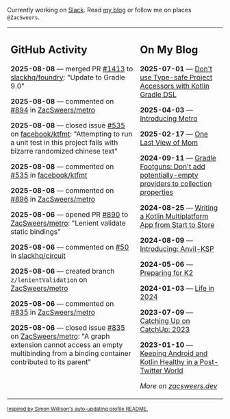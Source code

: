 Currently working on [Slack](https://slack.com/). Read [my blog](https://zacsweers.dev/) or follow me on places `@ZacSweers`.

<table><tr><td valign="top" width="60%">

## GitHub Activity
<!-- githubActivity starts -->
**2025-08-08** — merged PR [#1413](https://github.com/slackhq/foundry/pull/1413) to [slackhq/foundry](https://github.com/slackhq/foundry): "Update to Gradle 9.0"

**2025-08-08** — commented on [#894](https://github.com/ZacSweers/metro/issues/894#issuecomment-3169063605) in [ZacSweers/metro](https://github.com/ZacSweers/metro)

**2025-08-08** — closed issue [#535](https://github.com/facebook/ktfmt/issues/535) on [facebook/ktfmt](https://github.com/facebook/ktfmt): "Attempting to run a unit test in this project fails with bizarre randomized chinese text"

**2025-08-08** — commented on [#535](https://github.com/facebook/ktfmt/issues/535#issuecomment-3169063201) in [facebook/ktfmt](https://github.com/facebook/ktfmt)

**2025-08-08** — commented on [#896](https://github.com/ZacSweers/metro/issues/896#issuecomment-3169061928) in [ZacSweers/metro](https://github.com/ZacSweers/metro)

**2025-08-06** — opened PR [#890](https://github.com/ZacSweers/metro/pull/890) to [ZacSweers/metro](https://github.com/ZacSweers/metro): "Lenient validate static bindings"

**2025-08-06** — commented on [#50](https://github.com/slackhq/circuit/issues/50#issuecomment-3160786867) in [slackhq/circuit](https://github.com/slackhq/circuit)

**2025-08-06** — created branch `z/lenientValidation` on [ZacSweers/metro](https://github.com/ZacSweers/metro)

**2025-08-06** — commented on [#835](https://github.com/ZacSweers/metro/issues/835#issuecomment-3157360130) in [ZacSweers/metro](https://github.com/ZacSweers/metro)

**2025-08-06** — closed issue [#835](https://github.com/ZacSweers/metro/issues/835) on [ZacSweers/metro](https://github.com/ZacSweers/metro): "A graph extension cannot access an empty multibinding from a binding container contributed to its parent"
<!-- githubActivity ends -->
</td><td valign="top" width="40%">

## On My Blog
<!-- blog starts -->
**2025-07-01** — [Don't use Type-safe Project Accessors with Kotlin Gradle DSL](https://www.zacsweers.dev/dont-use-type-safe-project-accessors-with-kotlin-gradle-dsl/)

**2025-04-03** — [Introducing Metro](https://www.zacsweers.dev/introducing-metro/)

**2025-02-17** — [One Last View of Mom](https://www.zacsweers.dev/one-last-view-of-mom/)

**2024-09-11** — [Gradle Footguns: Don't add potentially-empty providers to collection properties](https://www.zacsweers.dev/gradle-footgun-adding-empty-providers-to-collection-properties/)

**2024-08-25** — [Writing a Kotlin Multiplatform App from Start to Store](https://www.zacsweers.dev/writing-a-kotlin-multiplatform-app-from-start-to-store/)

**2024-08-09** — [Introducing: Anvil-KSP](https://www.zacsweers.dev/introducing-anvil-ksp/)

**2024-05-06** — [Preparing for K2](https://www.zacsweers.dev/preparing-for-k2/)

**2024-01-03** — [Life in 2024](https://www.zacsweers.dev/life-in-2024/)

**2023-07-09** — [Catching Up on CatchUp: 2023](https://www.zacsweers.dev/catching-up-on-catchup-2023/)

**2023-01-10** — [Keeping Android and Kotlin Healthy in a Post-Twitter World](https://www.zacsweers.dev/keeping-android-healthy/)
<!-- blog ends -->
_More on [zacsweers.dev](https://zacsweers.dev/)_
</td></tr></table>

<sub><a href="https://simonwillison.net/2020/Jul/10/self-updating-profile-readme/">Inspired by Simon Willison's auto-updating profile README.</a></sub>